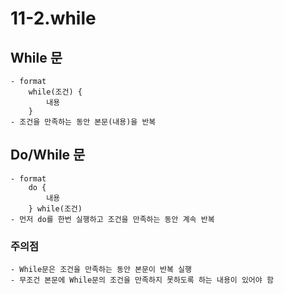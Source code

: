 # 11-2.while

## While 문
    - format
        while(조건) {
            내용
        }
    - 조건을 만족하는 동안 본문(내용)을 반복

## Do/While 문
    - format
        do {
            내용
        } while(조건)
    - 먼저 do를 한번 실행하고 조건을 만족하는 동안 계속 반복

### 주의점
    - While문은 조건을 만족하는 동안 본문이 반복 실행
    - 무조건 본문에 While문의 조건을 만족하지 못하도록 하는 내용이 있어야 함